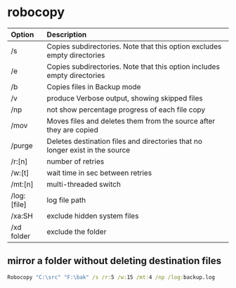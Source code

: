 # robocopy

|Option |Description |
|:--|:--|
|/s |Copies subdirectories. Note that this option excludes empty directories |
|/e |Copies subdirectories. Note that this option includes empty directories |
|/b |Copies files in Backup mode |
|/v |produce Verbose output, showing skipped files |
|/np |not show percentage progress of each file copy |
|/mov  |Moves files and deletes them from the source after they are copied |
|/purge |Deletes destination files and directories that no longer exist in the source |
|/r:[n] |number of retries |
|/w:[t] |wait time in sec between retries |
|/mt:[n] |multi-threaded switch |
|/log:[file] |log file path |
|/xa:SH |exclude hidden system files |
|/xd folder |exclude the folder |

## mirror a folder without deleting destination files
```bat
Robocopy "C:\src" "F:\bak" /s /r:5 /w:15 /mt:4 /np /log:backup.log
```
